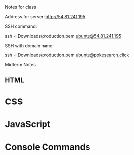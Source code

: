 Notes for class

Address for server: http://54.81.241.195

SSH command:

ssh -i Downloads/production.pem ubuntu@54.81.241.195

SSH with domain name:

ssh -i Downloads/production.pem ubuntu@pokesearch.click

Midterm Notes

## HTML

# CSS

# JavaScript

# Console Commands
